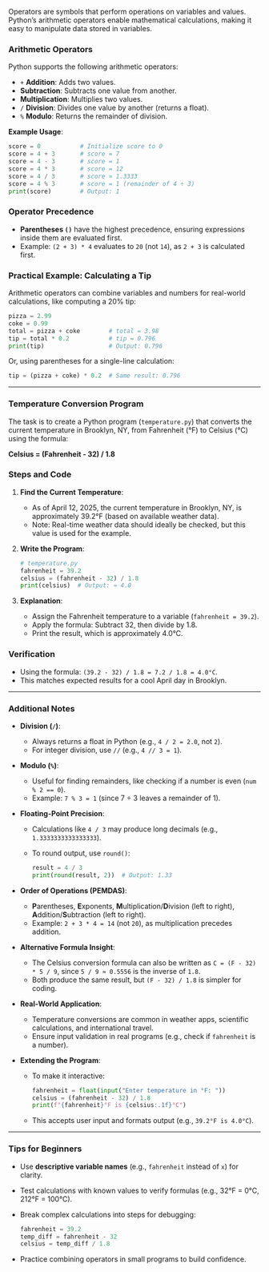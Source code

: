 Operators are symbols that perform operations on variables and values. Python’s arithmetic operators enable mathematical calculations, making it easy to manipulate data stored in variables.

### Arithmetic Operators

Python supports the following arithmetic operators:

- `+` **Addition**: Adds two values.
- **Subtraction**: Subtracts one value from another.
- **Multiplication**: Multiplies two values.
- `/` **Division**: Divides one value by another (returns a float).
- `%` **Modulo**: Returns the remainder of division.

**Example Usage**:

```python
score = 0           # Initialize score to 0
score = 4 + 3       # score = 7
score = 4 - 3       # score = 1
score = 4 * 3       # score = 12
score = 4 / 3       # score ≈ 1.3333
score = 4 % 3       # score = 1 (remainder of 4 ÷ 3)
print(score)        # Output: 1
```

### Operator Precedence

- **Parentheses `()`** have the highest precedence, ensuring expressions inside them are evaluated first.
- Example: `(2 + 3) * 4` evaluates to `20` (not `14`), as `2 + 3` is calculated first.

### Practical Example: Calculating a Tip

Arithmetic operators can combine variables and numbers for real-world calculations, like computing a 20% tip:

```python
pizza = 2.99
coke = 0.99
total = pizza + coke        # total = 3.98
tip = total * 0.2           # tip = 0.796
print(tip)                  # Output: 0.796
```

Or, using parentheses for a single-line calculation:

```python
tip = (pizza + coke) * 0.2  # Same result: 0.796
```

---

### Temperature Conversion Program

The task is to create a Python program (`temperature.py`) that converts the current temperature in Brooklyn, NY, from Fahrenheit (°F) to Celsius (°C) using the formula:

**Celsius = (Fahrenheit - 32) / 1.8**

### Steps and Code

1. **Find the Current Temperature**:
    - As of April 12, 2025, the current temperature in Brooklyn, NY, is approximately 39.2°F (based on available weather data).
    - Note: Real-time weather data should ideally be checked, but this value is used for the example.
2. **Write the Program**:
    
    ```python
    # temperature.py
    fahrenheit = 39.2
    celsius = (fahrenheit - 32) / 1.8
    print(celsius)  # Output: ≈ 4.0
    ```
    
3. **Explanation**:
    - Assign the Fahrenheit temperature to a variable (`fahrenheit = 39.2`).
    - Apply the formula: Subtract 32, then divide by 1.8.
    - Print the result, which is approximately 4.0°C.

### Verification

- Using the formula: `(39.2 - 32) / 1.8 = 7.2 / 1.8 = 4.0°C`.
- This matches expected results for a cool April day in Brooklyn.

---

### Additional Notes

- **Division (`/`)**:
    - Always returns a float in Python (e.g., `4 / 2 = 2.0`, not `2`).
    - For integer division, use `//` (e.g., `4 // 3 = 1`).
- **Modulo (`%`)**:
    - Useful for finding remainders, like checking if a number is even (`num % 2 == 0`).
    - Example: `7 % 3 = 1` (since 7 ÷ 3 leaves a remainder of 1).
- **Floating-Point Precision**:
    - Calculations like `4 / 3` may produce long decimals (e.g., `1.3333333333333333`).
    - To round output, use `round()`:
        
        ```python
        result = 4 / 3
        print(round(result, 2))  # Output: 1.33
        ```
        
- **Order of Operations (PEMDAS)**:
    - **P**arentheses, **E**xponents, **M**ultiplication/**D**ivision (left to right), **A**ddition/**S**ubtraction (left to right).
    - Example: `2 + 3 * 4 = 14` (not `20`), as multiplication precedes addition.
- **Alternative Formula Insight**:
    - The Celsius conversion formula can also be written as `C = (F - 32) * 5 / 9`, since `5 / 9 ≈ 0.5556` is the inverse of `1.8`.
    - Both produce the same result, but `(F - 32) / 1.8` is simpler for coding.
- **Real-World Application**:
    - Temperature conversions are common in weather apps, scientific calculations, and international travel.
    - Ensure input validation in real programs (e.g., check if `fahrenheit` is a number).
- **Extending the Program**:
    - To make it interactive:
        
        ```python
        fahrenheit = float(input("Enter temperature in °F: "))
        celsius = (fahrenheit - 32) / 1.8
        print(f"{fahrenheit}°F is {celsius:.1f}°C")
        ```
        
    - This accepts user input and formats output (e.g., `39.2°F is 4.0°C`).

---

### Tips for Beginners

- Use **descriptive variable names** (e.g., `fahrenheit` instead of `x`) for clarity.
- Test calculations with known values to verify formulas (e.g., 32°F = 0°C, 212°F = 100°C).
- Break complex calculations into steps for debugging:
    
    ```python
    fahrenheit = 39.2
    temp_diff = fahrenheit - 32
    celsius = temp_diff / 1.8
    ```
    
- Practice combining operators in small programs to build confidence.